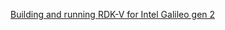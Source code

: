 [Building and running RDK-V for Intel Galileo gen 2](https://github.com/intropro/rdk/tree/master/Intel%20Galileo%20gen%202)

